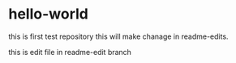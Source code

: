 # hello-world
this is first test repository
this will make chanage in readme-edits.

this is edit file in readme-edit branch
